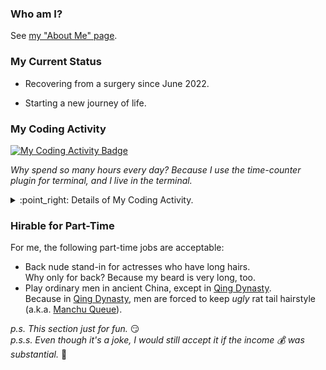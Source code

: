 ### Who am I?

See [my "About Me" page](https://yangby-cryptape.github.io/about).

### My Current Status

- Recovering from a surgery since June 2022.

- Starting a new journey of life.

### My Coding Activity

[![My Coding Activity Badge][My Coding Activity Badge]][My Wakatime Profile]

_Why spend so many hours every day? Because I use the time-counter plugin for terminal, and I live in the terminal._

<details><summary> :point_right: Details of My Coding Activity.</summary><br />

[![My Coding Activity Chart][My Coding Activity Chart]][My Wakatime Profile]

</details>


### Hirable for Part-Time

For me, the following part-time jobs are acceptable:
- Back nude stand-in for actresses who have long hairs. \
  Why only for back? Because my beard is very long, too.
- Play ordinary men in ancient China, except in [Qing Dynasty]. \
  Because in [Qing Dynasty], men are forced to keep *ugly* rat tail hairstyle (a.k.a. [Manchu Queue]).

_p.s. This section just for fun._ :smirk: \
_p.s.s. Even though it's a joke, I would still accept it if the income :moneybag: was substantial._ :money_mouth_face:

[My Coding Activity Badge]: https://wakatime.com/badge/user/101361bf-5432-42c4-9d41-60062fa2bc8e.svg
[My Coding Activity Chart]: https://wakatime.com/share/@chaoticlonghair/d64fef2d-0daa-4ee4-8e66-6b503635fae3.svg
[My Wakatime Profile]: https://wakatime.com/@chaoticlonghair "My Coding Activity"

[Qing Dynasty]: https://en.wikipedia.org/wiki/Qing_dynasty
[Manchu Queue]: https://en.wikipedia.org/wiki/Queue_(hairstyle)
